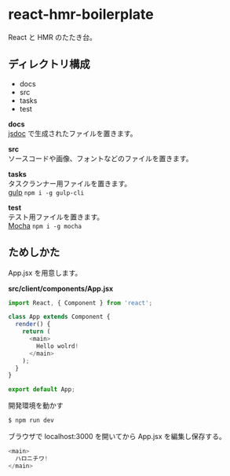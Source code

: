 # react-hmr-boilerplate
React と HMR のたたき台。

## ディレクトリ構成
  * docs
  * src
  * tasks
  * test

**docs**  
[jsdoc](https://github.com/jsdoc3/jsdoc) で生成されたファイルを置きます。  

**src**  
ソースコードや画像、フォントなどのファイルを置きます。  

**tasks**  
タスクランナー用ファイルを置きます。  
[gulp](http://gulpjs.com/)  `npm i -g gulp-cli`

**test**  
テスト用ファイルを置きます。  
[Mocha](https://github.com/mochajs/mocha)  `npm i -g mocha`  

## ためしかた
App.jsx を用意します。

**src/client/components/App.jsx**
```javascript
import React, { Component } from 'react';

class App extends Component {
  render() {
    return (
      <main>
        Hello wolrd!
      </main>
    );
  }
}

export default App;
```

開発環境を動かす

```bash
$ npm run dev
```

ブラウザで localhost:3000 を開いてから App.jsx を編集し保存する。

```javascript
<main>
  ハロニチワ!
</main>
```
